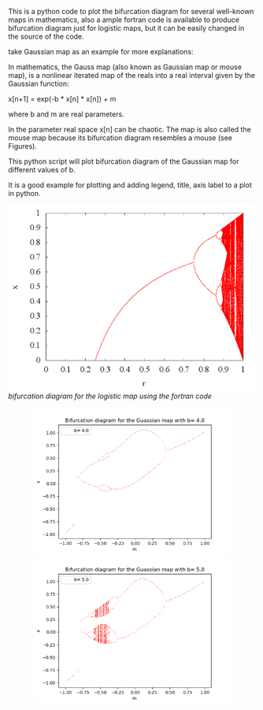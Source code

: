 This is a python code to plot the bifurcation diagram for several well-known maps in mathematics, also a ample fortran code is available to produce bifurcation diagram just for logistic maps, but it can be easily changed in the source of the code. 

take Gaussian map as an example for more explanations:


In mathematics, the Gauss map (also known as Gaussian map or mouse map), is a nonlinear iterated map of the reals into a real interval given by the Gaussian function:

x[n+1] = exp(-b * x[n] * x[n]) + m

where b and m are real parameters.

In the parameter real space x[n] can be chaotic. The map is also called the mouse map because its bifurcation diagram resembles a mouse (see Figures).

This python script will plot bifurcation diagram of the Gaussian map for different values of b.

It is a good example for plotting and adding legend, title, axis label to a plot in python.

![My image](https://github.com/SaeedTaghavi/bifurcation_plot/blob/master/fortran_biforcation/bifurcation.png)
*bifurcation diagram for the logistic map using the fortran code*

<p align="center">
  <img src="https://github.com/SaeedTaghavi/bifurcation_plot/blob/master/b%3D4.0.png" width="400"/>
  <img src="https://github.com/SaeedTaghavi/bifurcation_plot/blob/master/b%3D5.0.png" width="400"/>
</p>
